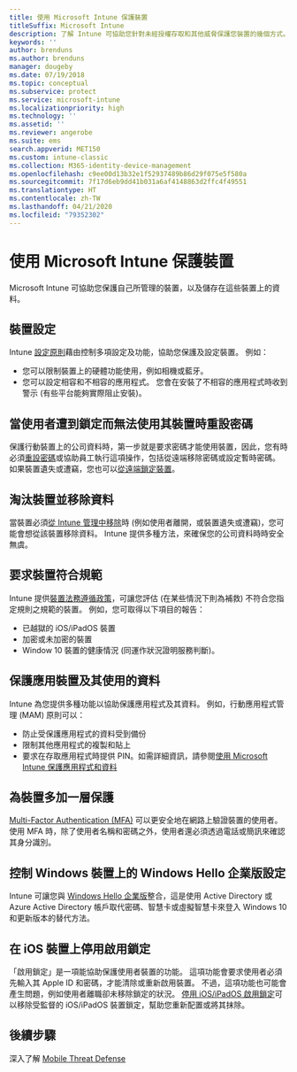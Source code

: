```yaml
---
title: 使用 Microsoft Intune 保護裝置
titleSuffix: Microsoft Intune
description: 了解 Intune 可協助您針對未經授權存取和其他威脅保護您裝置的幾個方式。
keywords: ''
author: brenduns
ms.author: brenduns
manager: dougeby
ms.date: 07/19/2018
ms.topic: conceptual
ms.subservice: protect
ms.service: microsoft-intune
ms.localizationpriority: high
ms.technology: ''
ms.assetid: ''
ms.reviewer: angerobe
ms.suite: ems
search.appverid: MET150
ms.custom: intune-classic
ms.collection: M365-identity-device-management
ms.openlocfilehash: c9ee00d13b32e1f52937489b86d29f075e5f580a
ms.sourcegitcommit: 7f17d6eb9dd41b031a6af4148863d2ffc4f49551
ms.translationtype: HT
ms.contentlocale: zh-TW
ms.lasthandoff: 04/21/2020
ms.locfileid: "79352302"
---
```

# <a name="protect-devices-with-microsoft-intune"></a>使用 Microsoft Intune 保護裝置

Microsoft Intune 可協助您保護自己所管理的裝置，以及儲存在這些裝置上的資料。

## <a name="device-configuration"></a>裝置設定
Intune [設定原則](../configuration/device-profiles.md)藉由控制多項設定及功能，協助您保護及設定裝置。 例如：

- 您可以限制裝置上的硬體功能使用，例如相機或藍牙。
- 您可以設定相容和不相容的應用程式。 您會在安裝了不相容的應用程式時收到警示 (有些平台能夠實際阻止安裝)。

## <a name="reset-passcodes-when-users-are-locked-out-of-their-devices"></a>當使用者遭到鎖定而無法使用其裝置時重設密碼
保護行動裝置上的公司資料時，第一步就是要求密碼才能使用裝置，因此，您有時必須[重設密碼](../remote-actions/device-passcode-reset.md)或協助員工執行這項操作，包括從遠端移除密碼或設定暫時密碼。 如果裝置遺失或遭竊，您也可以[從遠端鎖定裝置](../remote-actions/device-remote-lock.md)。

## <a name="retire-devices-and-remove-data"></a>淘汰裝置並移除資料
當裝置必須[從 Intune 管理中移除](../remote-actions/devices-wipe.md)時 (例如使用者離開，或裝置遺失或遭竊)，您可能會想從該裝置移除資料。 Intune 提供多種方法，來確保您的公司資料時時安全無虞。

## <a name="require-devices-to-be-compliant"></a>要求裝置符合規範
Intune 提供[裝置法務遵循政策](device-compliance-get-started.md)，可讓您評估 (在某些情況下則為補救) 不符合您指定規則之規範的裝置。 例如，您可取得以下項目的報告：
- 已越獄的 iOS/iPadOS 裝置
- 加密或未加密的裝置
- Window 10 裝置的健康情況 (同運作狀況證明服務判斷)。

## <a name="protect-apps-and-the-data-they-use"></a>保護應用裝置及其使用的資料
Intune 為您提供多種功能以協助保護應用程式及其資料。 例如，行動應用程式管理 (MAM) 原則可以：
- 防止受保護應用程式的資料受到備份
- 限制其他應用程式的複製和貼上
- 要求在存取應用程式時提供 PIN。如需詳細資訊，請參閱[使用 Microsoft Intune 保護應用程式和資料](../apps/app-protection-policy.md)

## <a name="add-an-additional-layer-of-protection-to-devices"></a>為裝置多加一層保護
[Multi-Factor Authentication (MFA)](../enrollment/multi-factor-authentication.md) 可以更安全地在網路上驗證裝置的使用者。  使用 MFA 時，除了使用者名稱和密碼之外，使用者還必須透過電話或簡訊來確認其身分識別。

## <a name="control-windows-hello-for-business-settings-on-windows-devices"></a>控制 Windows 裝置上的 Windows Hello 企業版設定
Intune 可讓您與 [Windows Hello 企業版](windows-hello.md)整合，這是使用 Active Directory 或 Azure Active Directory 帳戶取代密碼、智慧卡或虛擬智慧卡來登入 Windows 10 和更新版本的替代方法。

## <a name="disable-activation-lock-on-ios-devices"></a>在 iOS 裝置上停用啟用鎖定
「啟用鎖定」是一項能協助保護使用者裝置的功能。 這項功能會要求使用者必須先輸入其 Apple ID 和密碼，才能清除或重新啟用裝置。 不過，這項功能也可能會產生問題，例如使用者離職卻未移除鎖定的狀況。 [停用 iOS/iPadOS 啟用鎖定](../remote-actions/device-activation-lock-disable.md)可以移除受監督的 iOS/iPadOS 裝置鎖定，幫助您重新配置或將其抹除。

## <a name="next-steps"></a>後續步驟

深入了解 [Mobile Threat Defense](mobile-threat-defense.md)
